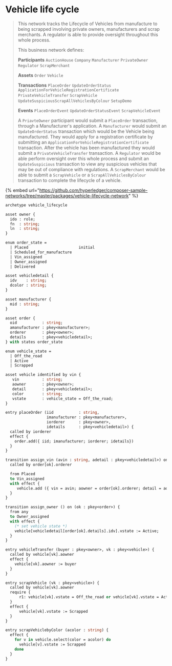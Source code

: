 # Vehicle life cycle

> This network tracks the Lifecycle of Vehicles from manufacture to being scrapped involving private owners, manufacturers and scrap merchants. A regulator is able to provide oversight throughout this whole process.
>
> This business network defines:
>
> **Participants** `AuctionHouse` `Company` `Manufacturer` `PrivateOwner` `Regulator` `ScrapMerchant`
>
> **Assets** `Order` `Vehicle`
>
> **Transactions** `PlaceOrder` `UpdateOrderStatus` `ApplicationForVehicleRegistrationCertificate` `PrivateVehicleTransfer` `ScrapVehicle` `UpdateSuspiciousScrapAllVehiclesByColour` `SetupDemo`
>
> **Events** `PlaceOrderEvent` `UpdateOrderStatusEvent` `ScrapVehicleEvent`
>
> A `PriavteOwner` participant would submit a `PlaceOrder` transaction, through a Manufacturer's application. A `Manufacturer` would submit an `UpdateOrderStatus` transaction which would be the Vehicle being manufactured. They would apply for a registration certificate by submitting an `ApplicationForVehicleRegistrationCertificate` transaction. After the vehicle has been manufactured they would submit a `PrivateVehicleTransfer` transaction. A `Regulator` would be able perform oversight over this whole process and submit an `UpdateSuspicious` transaction to view any suspicious vehicles that may be out of compliance with regulations. A `ScrapMerchant` would be able to submit a `ScrapVehicle` or a `ScrapAllVehiclesByColour` transaction to complete the lifecycle of a vehicle.

{% embed url="https://github.com/hyperledger/composer-sample-networks/tree/master/packages/vehicle-lifecycle-network" %}

```ocaml
archetype vehicle_lifecycle

asset owner {
  ido : role;
  fn  : string;
  ln  : string;
}

enum order_state =
  | Placed                      initial
  | Scheduled_for_manufacture
  | Vin_assigned
  | Owner_assigned
  | Delivered

asset vehicledetail {
  idv    : string;
  dcolor : string;
}

asset manufacturer {
  mid : string;
}

asset order {
  oid           : string;
  amanufacturer : pkey<manufacturer>;
  orderer       : pkey<owner>;
  details       : pkey<vehicledetail>;
} with states order_state

enum vehicle_state =
  | Off_the_road
  | Active
  | Scrapped

asset vehicle identified by vin {
   vin          : string;
   aowner       : pkey<owner>;
   detail       : pkey<vehicledetail>;
   color        : string;
   vstate       : vehicle_state = Off_the_road;
}

entry placeOrder (iid           : string,
                  imanufacturer : pkey<manufacturer>,
                  iorderer      : pkey<owner>,
                  idetails      : pkey<vehicledetail>) {
  called by iorderer
  effect {
    order.add({ iid; imanufacturer; iorderer; idetails})
  }
}

transition assign_vin (avin : string, adetail : pkey<vehicledetail>) on (ok : pkey<order>) {
  called by order[ok].orderer

  from Placed
  to Vin_assigned
  with effect {
     vehicle.add ({ vin = avin; aowner = order[ok].orderer; detail = adetail; color = vehicledetail[adetail].dcolor })
  }
}

transition assign_owner () on (ok : pkey<order>) {
  from any
  to Owner_assigned
  with effect {
    (* set vehicle state *)
    vehicle[vehicledetail[order[ok].details].idv].vstate := Active;
  }
}

entry vehicleTransfer (buyer : pkey<owner>, vk : pkey<vehicle>) {
  called by vehicle[vk].aowner
  effect {
    vehicle[vk].aowner := buyer
  }
}

entry scrapVehicle (vk : pkey<vehicle>) {
  called by vehicle[vk].aowner
  require {
      r1: vehicle[vk].vstate = Off_the_road or vehicle[vk].vstate = Active
  }
  effect {
      vehicle[vk].vstate := Scrapped
  }
}

entry scrapVehiclebyColor (acolor : string) {
  effect {
    for v in vehicle.select(color = acolor) do
      vehicle[v].vstate := Scrapped
    done
  }
}

```



